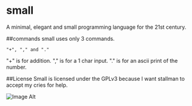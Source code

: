 # small
A minimal, elegant and small programming language for the 21st century.

##commands
small uses only 3 commands.

    "+", "," and "."

"+" is for addition.
"," is for a 1 char input.
"." is for an ascii print of the number.

##License
Small is licensed under the GPLv3 because I want stallman to accept my cries for help.

![Image Alt](http://getgle.ga/drive/threads/fileUploads/86.jpg)
